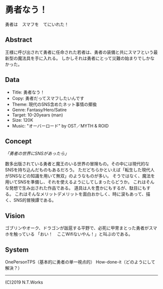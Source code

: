 # 勇者なう！

勇者は　スマフを　てにいれた！

## Abstract

王様に呼び出されて勇者に任命された若者は、勇者の装備と共にスマフという最新型の魔法具を手に入れる。
しかしそれは勇者にとって災難の始まりでしかなかった。

## Data

- Title: 勇者なう！
- Copy: 勇者だってスマフしたいんです
- Theme: 現代のSNS含めたネット事情の揶揄
- Genre: Fantasy/Hero/Satire
- Target: 10-20years (man)
- Size: 120K
- Music: "オーバーロード" by OST／MYTH & ROID

## Concept

_「勇者の世界にSNSがあったら」_

数多出版されている勇者と魔王のいる世界の冒険もの。その中には現代的なSNSを持ち込んだものもあるだろう。
ただどちらかといえば「転生した現代人がSNSなどの知識を用いて無双」のようなものが多い。
そうではなく、魔法を用いてSNSを準備し、それを使えるようにしてしまったらどうか。
これはそんな発想で生み出された作品である。
道具は人を豊かにもするが、駄目にもする。
これはそんなメリットデメリットを面白おかしく、時に涙もあって、描く、SNS的冒険譚である。

## Vision

ゴブリンやオーク、ドラゴンが跋扈する平野で、必死に甲冑まとった勇者がスマホを触っている
「おい！　ここWifiないやん！」と叫ぶのである。

## System

OnePersonTPS（基本的に勇者の単一視点的）
How-done-it（どのようにして解決？）

---
(C)2019 N.T.Works

